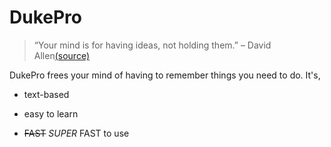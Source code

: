 # DukePro

> “Your mind is for having ideas, not holding them.” – David Allen[(source)](https://dansilvestre.com/productivity-quotes/)

DukePro frees your mind of having to remember things you need to do. It's,
- text-based
* easy to learn
+ ~~FAST~~ *SUPER* FAST to use
